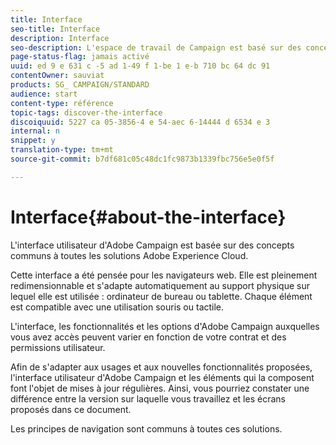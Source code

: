 ```yaml
---
title: Interface
seo-title: Interface
description: Interface
seo-description: L'espace de travail de Campaign est basé sur des concepts communs à toutes les solutions Adobe Experience Cloud.
page-status-flag: jamais activé
uuid: ed 9 e 631 c -5 ad 1-49 f 1-be 1 e-b 710 bc 64 dc 91
contentOwner: sauviat
products: SG_ CAMPAIGN/STANDARD
audience: start
content-type: référence
topic-tags: discover-the-interface
discoiquuid: 5227 ca 05-3856-4 e 54-aec 6-14444 d 6534 e 3
internal: n
snippet: y
translation-type: tm+mt
source-git-commit: b7df681c05c48dc1fc9873b1339fbc756e5e0f5f

---
```



# Interface{#about-the-interface}

L'interface utilisateur d'Adobe Campaign est basée sur des concepts communs à toutes les solutions Adobe Experience Cloud.

Cette interface a été pensée pour les navigateurs web. Elle est pleinement redimensionnable et s'adapte automatiquement au support physique sur lequel elle est utilisée : ordinateur de bureau ou tablette. Chaque élément est compatible avec une utilisation souris ou tactile.

L'interface, les fonctionnalités et les options d'Adobe Campaign auxquelles vous avez accès peuvent varier en fonction de votre contrat et des permissions utilisateur.

Afin de s'adapter aux usages et aux nouvelles fonctionnalités proposées, l'interface utilisateur d'Adobe Campaign et les éléments qui la composent font l'objet de mises à jour régulières. Ainsi, vous pourriez constater une différence entre la version sur laquelle vous travaillez et les écrans proposés dans ce document.

Les principes de navigation sont communs à toutes ces solutions.

